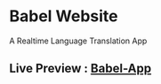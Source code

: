 # Babel Website
A Realtime Language Translation App 

## Live Preview : [Babel-App](https://jchael12.github.io/Babel-App/)
